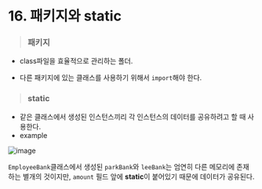 # 16. 패키지와 static

> ### 패키지

- class파일을 효율적으로 관리하는 폴더.

- 다른 패키지에 있는 클래스를 사용하기 위해서 `import`해야 한다.



> ### static

- 같은 클래스에서 생성된 인스턴스끼리 각 인스턴스의 데이터를 공유하려고 할 때 사용한다.
- example

![image](https://user-images.githubusercontent.com/68037174/105152318-5a8f9980-5b4a-11eb-87ec-09a2885fff33.png)

`EmployeeBank`클래스에서 생성된 `parkBank`와 `leeBank`는 엄연히 다른 메모리에 존재하는 별개의 것이지만, `amount` 필드 앞에 **static**이 붙어있기 때문에 데이터가 공유된다.